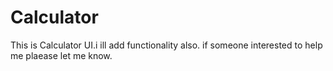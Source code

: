 # Calculator
This is Calculator UI.i ill add functionality also.
if someone interested to help me plaease let me know.
